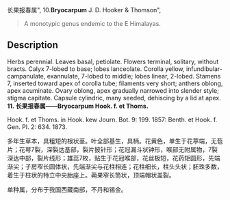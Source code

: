 长果报春属",
10.**Bryocarpum** J. D. Hooker & Thomson",

> A monotypic genus endemic to the E Himalayas.

## Description
Herbs perennial. Leaves basal, petiolate. Flowers terminal, solitary, without bracts. Calyx 7-lobed to base; lobes lanceolate. Corolla yellow, infundibular-campanulate, exannulate, 7-lobed to middle; lobes linear, 2-lobed. Stamens 7, inserted toward apex of corolla tube; filaments very short; anthers oblong, apex acuminate. Ovary oblong, apex gradually narrowed into slender style; stigma capitate. Capsule cylindric, many seeded, dehiscing by a lid at apex.
**11. 长果报春属——Bryocarpum Hook. f. et Thoms.**

Hook. f. et Thoms. in Hook. kew Journ. Bot. 9: 199. 1857: Benth. et Hook. f. Gen. Pl. 2: 634. 1873.

多年生草本，具粗短的根状茎。叶全部基生，具柄。花黄色，单生于花葶端，无苞片；花萼7裂，深裂达基部，裂片披针形；花冠漏斗状钟形，喉部无附属物，7裂深达中部，裂片线形；雄蕊7枚，贴生于花冠喉部，花丝极短，花药矩圆形，先端渐尖；子房窄长圆体状，先端渐尖与花柱相连；花柱细长，柱头头状；胚珠多数，着生于柱状的特立中央胎座上。蒴果窄长筒状，顶端帽状盖裂。

单种属，分布于我国西藏南部，不丹和锡金。
